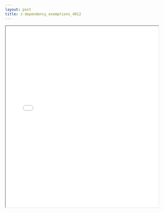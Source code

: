 ```yaml
---
layout: post
title: z-dependency_exemptions_4012
---
```


<div class="pdf-container">
<iframe src="/ea/assets/pdfs/misc/z-dependency_exemptions_4012.pdf" height="600" width="100%" allowFullScreen="true"></iframe>
</div>

